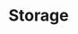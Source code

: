 ---
type: "module"
title: "Storage"
description: "Persistent storage solutions"
weight: 8
banner: "images/storage.png"
tags: [kubernetes, storage, kubernetes-resources]
categories: "kubernetes"
level: "beginner"
---